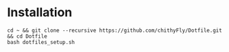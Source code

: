 # Installation

```shell
cd ~ && git clone --recursive https://github.com/chithyFly/Dotfile.git && cd Dotfile
bash dotfiles_setup.sh
```


